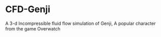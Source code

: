 # CFD-Genji
A 3-d Incompressible fluid flow simulation of Genji, A popular character from the game Overwatch
